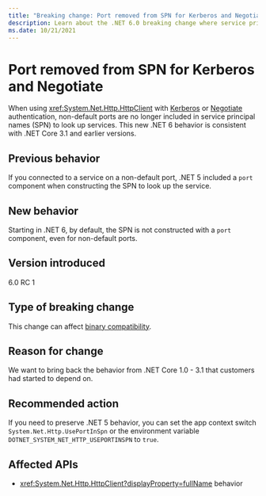 ```yaml
---
title: "Breaking change: Port removed from SPN for Kerberos and Negotiate"
description: Learn about the .NET 6.0 breaking change where service principal names don't include a port component for Kerberos and Negotiate authentication.
ms.date: 10/21/2021
---
```

# Port removed from SPN for Kerberos and Negotiate

When using <xref:System.Net.Http.HttpClient> with [Kerberos](/windows/win32/secauthn/microsoft-kerberos) or [Negotiate](/windows/win32/secauthn/microsoft-negotiate) authentication, non-default ports are no longer included in service principal names (SPN) to look up services. This new .NET 6 behavior is consistent with .NET Core 3.1 and earlier versions.

## Previous behavior

If you connected to a service on a non-default port, .NET 5 included a `port` component when constructing the SPN to look up the service.

## New behavior

Starting in .NET 6, by default, the SPN is not constructed with a `port` component, even for non-default ports.

## Version introduced

6.0 RC 1

## Type of breaking change

This change can affect [binary compatibility](../../categories.md#binary-compatibility).

## Reason for change

We want to bring back the behavior from .NET Core 1.0 - 3.1 that customers had started to depend on.

## Recommended action

If you need to preserve .NET 5 behavior, you can set the app context switch `System.Net.Http.UsePortInSpn` or the environment variable `DOTNET_SYSTEM_NET_HTTP_USEPORTINSPN` to `true`.

## Affected APIs

- <xref:System.Net.Http.HttpClient?displayProperty=fullName> behavior
